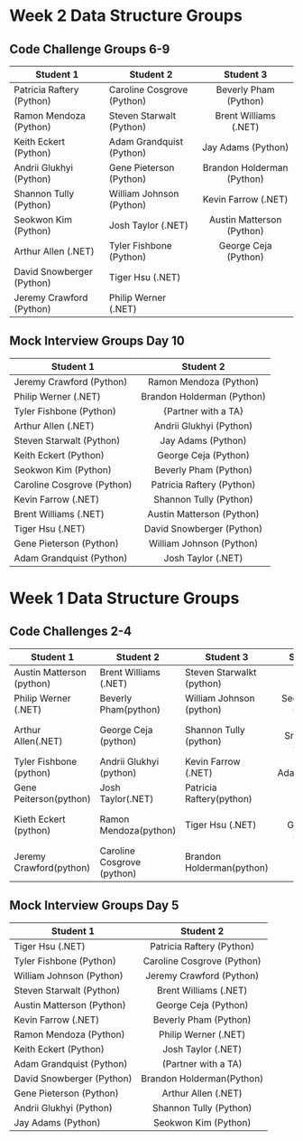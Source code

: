 # Week 2 Data Structure Groups

## Code Challenge Groups 6-9

| Student  1       | Student     2      | Student    3       |
| ------------- |------------- |:-------------:|
| Patricia Raftery (Python) | Caroline Cosgrove (Python) | Beverly Pham (Python) |
| Ramon Mendoza (Python) |  Steven Starwalt (Python) | Brent Williams (.NET) |
| Keith Eckert (Python) | Adam Grandquist (Python) | Jay Adams (Python) |
| Andrii Glukhyi (Python) | Gene Pieterson (Python) | Brandon Holderman (Python) |
| Shannon Tully (Python) | William Johnson (Python) | Kevin Farrow (.NET)
| Seokwon Kim (Python) | Josh Taylor (.NET) | Austin Matterson (Python) |
| Arthur Allen (.NET) | Tyler Fishbone (Python) | George Ceja (Python) |
| David Snowberger (Python) | Tiger Hsu (.NET) | |
| Jeremy Crawford (Python) | Philip Werner (.NET) | | 



## Mock Interview Groups Day 10

| Student  1       | Student     2      |
| ------------- |:-------------:|
| Jeremy Crawford (Python) | Ramon Mendoza (Python) |
| Philip Werner (.NET) | Brandon Holderman (Python) |
| Tyler Fishbone (Python) | {Partner with a TA}
| Arthur Allen (.NET) | Andrii Glukhyi (Python) |
| Steven Starwalt (Python) | Jay Adams (Python) |
| Keith Eckert (Python) | George Ceja (Python) |
| Seokwon Kim (Python) | Beverly Pham (Python) |
| Caroline Cosgrove (Python) | Patricia Raftery (Python) |
| Kevin Farrow (.NET) | Shannon Tully (Python) |
| Brent Williams (.NET) | Austin Matterson (Python) |
| Tiger Hsu (.NET) | David Snowberger (Python) |
| Gene Pieterson (Python) | William Johnson (Python) |
| Adam Grandquist (Python) | Josh Taylor (.NET) |


# Week 1 Data Structure Groups

## Code Challenges 2-4

| Student  1       | Student     2      | Student    3       | Student       4    |
| ------------- |------------- |------------- |:-------------:|
| Austin Matterson (python)   | Brent Williams (.NET)|  Steven Starwalkt (python)     |
| Philip Werner (.NET)     | Beverly Pham(python) | William Johnson (python) | Seokwon Kim (python)    | 
| Arthur Allen(.NET)      | George Ceja (python)      | Shannon Tully (python) | David Snowberger (python)    |
| Tyler Fishbone (python)     | Andrii Glukhyi (python) |  Kevin Farrow (.NET)      | Jay Adams(python)      |
| Gene Peiterson(python) | Josh Taylor(.NET)      | Patricia Raftery(python)      |  |
| Kieth Eckert (python)      | Ramon Mendoza(python)      | Tiger Hsu (.NET) | Adam Grandquist (python)      |
| Jeremy Crawford(python) |  Caroline Cosgrove (python)     |	Brandon Holderman(python) |



## Mock Interview Groups Day 5

| Student  1       | Student     2      |
| ------------- |:-------------:|
| Tiger Hsu (.NET) |  Patricia Raftery (Python)     |
| Tyler Fishbone (Python) |  Caroline Cosgrove (Python)     |
| William Johnson (Python) |  Jeremy Crawford (Python)    |
| Steven Starwalt (Python) |  Brent Williams (.NET)    |
| Austin Matterson (Python) |  George Ceja (Python)    |
| Kevin Farrow (.NET) |  Beverly Pham (Python)    |
| Ramon Mendoza (Python) |  Philip Werner (.NET)    |
| Keith Eckert (Python) |  Josh Taylor (.NET)    |
| Adam Grandquist (Python) | (Partner with a TA)    |
| David Snowberger (Python) |   Brandon Holderman(Python)   |
| Gene Pieterson (Python) |  Arthur Allen (.NET)    |
| Andrii Glukhyi (Python) |  Shannon Tully (Python)    |
| Jay Adams (Python) |  Seokwon Kim (Python)    |



